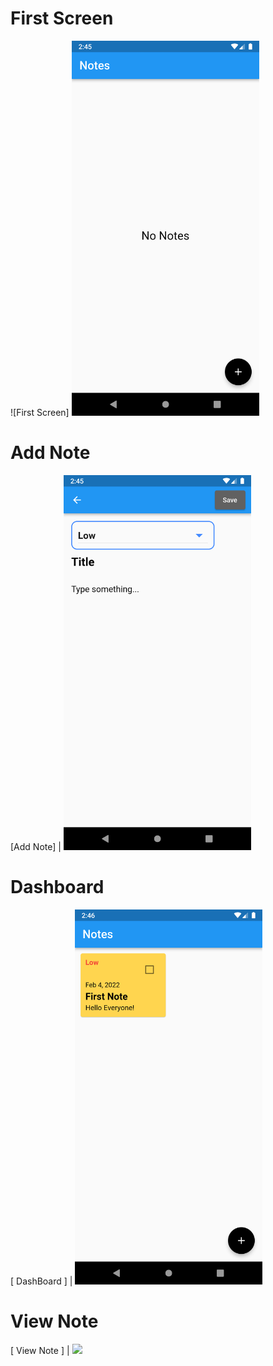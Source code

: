 # First Screen

![First Screen] <img src="screenshots\Screenshot_1643966128.png" height= "600"/>



# Add Note

[Add Note] | <img src="screenshots\Screenshot_1643966141.png" height= "600"/>

# Dashboard

[ DashBoard ] | <img src="screenshots\Screenshot_1643966192.png" height= "600"/>

# View Note

[ View Note ] | <img src="sscreenshots\Screenshot_1643966198.png" height= "600"/>

